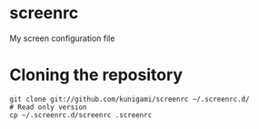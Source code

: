 screenrc
========

My screen configuration file

Cloning the repository
==

    git clone git://github.com/kunigami/screenrc ~/.screenrc.d/
    # Read only version
    cp ~/.screenrc.d/screenrc .screenrc
    
    

